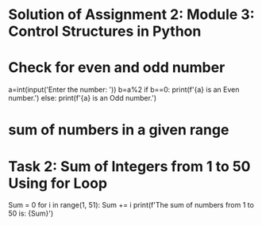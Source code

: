 # Solution of Assignment 2: Module 3: Control Structures in Python
# Check for even and odd number
a=int(input('Enter the number: '))
b=a%2
if b==0:
    print(f'{a} is an Even number.')
else:
    print(f'{a} is an Odd  number.')

# sum of numbers in a given range
# Task 2: Sum of Integers from 1 to 50 Using for Loop
Sum = 0
for i in range(1, 51):
    Sum += i
print(f'The sum of numbers from 1 to 50 is: {Sum}')
